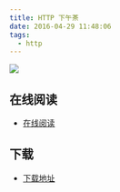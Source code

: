```yaml
---
title: HTTP 下午茶
date: 2016-04-29 11:48:06
tags:
  - http
---
```


![](http://box.kancloud.cn/cover_2015-07-17_55a8a3f18aee_800x1068.jpg?imageMogr2/thumbnail/173x231!/interlace/1/quality/100)


<!--more-->

## 在线阅读 ##

+ [在线阅读](http://www.kancloud.cn/kancloud/tealeaf-https)

## 下载 ##

+ [下载地址](http://www.kancloud.cn/kancloud/tealeaf-http)
